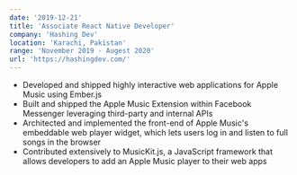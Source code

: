 ```yaml
---
date: '2019-12-21'
title: 'Associate React Native Developer'
company: 'Hashing Dev'
location: 'Karachi, Pakistan'
range: 'November 2019 - Augest 2020'
url: 'https://hashingdev.com/'
---
```


- Developed and shipped highly interactive web applications for Apple Music using Ember.js
- Built and shipped the Apple Music Extension within Facebook Messenger leveraging third-party and internal APIs
- Architected and implemented the front-end of Apple Music's embeddable web player widget, which lets users log in and listen to full songs in the browser
- Contributed extensively to MusicKit.js, a JavaScript framework that allows developers to add an Apple Music player to their web apps
